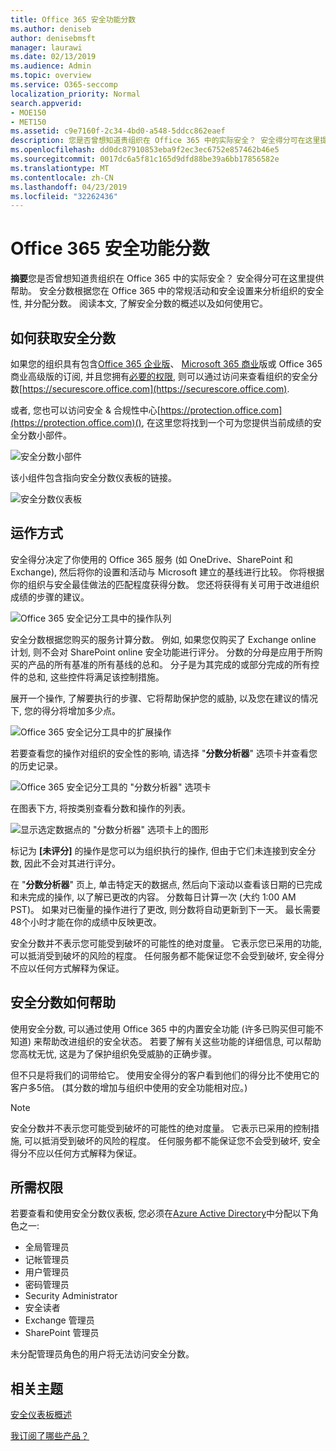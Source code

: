```yaml
---
title: Office 365 安全功能分数
ms.author: deniseb
author: denisebmsft
manager: laurawi
ms.date: 02/13/2019
ms.audience: Admin
ms.topic: overview
ms.service: O365-seccomp
localization_priority: Normal
search.appverid:
- MOE150
- MET150
ms.assetid: c9e7160f-2c34-4bd0-a548-5ddcc862eaef
description: 您是否曾想知道贵组织在 Office 365 中的实际安全？ 安全得分可在这里提供帮助。 安全分数根据您在 Office 365 中的常规活动和安全设置来分析组织的安全性, 并分配分数。
ms.openlocfilehash: dd0dc87910853eba9f2ec3ec6752e857462b46e5
ms.sourcegitcommit: 0017dc6a5f81c165d9dfd88be39a6bb17856582e
ms.translationtype: MT
ms.contentlocale: zh-CN
ms.lasthandoff: 04/23/2019
ms.locfileid: "32262436"
---
```

# <a name="office-365-secure-score"></a>Office 365 安全功能分数

**摘要**您是否曾想知道贵组织在 Office 365 中的实际安全？ 安全得分可在这里提供帮助。 安全分数根据您在 Office 365 中的常规活动和安全设置来分析组织的安全性, 并分配分数。 阅读本文, 了解安全分数的概述以及如何使用它。
  
## <a name="how-to-get-to-secure-score"></a>如何获取安全分数

如果您的组织具有包含[Office 365 企业版](https://docs.microsoft.com/office365/enterprise/)、 [Microsoft 365 商业](https://docs.microsoft.com/microsoft-365/business/)版或 Office 365 商业高级版的订阅, 并且您拥有[必要的权限](#required-permissions), 则可以通过访问来查看组织的安全分数[https://securescore.office.com](https://securescore.office.com). 

或者, 您也可以访问安全 & 合规性中心[https://protection.office.com](https://protection.office.com)(), 在这里您将找到一个可为您提供当前成绩的安全分数小部件。

![安全分数小部件](media/SecureScoreWidget-o365.png)

该小组件包含指向安全分数仪表板的链接。

![安全分数仪表板](media/SecureScore-WelcomeScreen.png)
  
## <a name="how-it-works"></a>运作方式

安全得分决定了你使用的 Office 365 服务 (如 OneDrive、SharePoint 和 Exchange), 然后将你的设置和活动与 Microsoft 建立的基线进行比较。 你将根据你的组织与安全最佳做法的匹配程度获得分数。 您还将获得有关可用于改进组织成绩的步骤的建议。 
  
![Office 365 安全记分工具中的操作队列](media/SecureScore-ActionsToTake.png)
  
安全分数根据您购买的服务计算分数。 例如, 如果您仅购买了 Exchange online 计划, 则不会对 SharePoint online 安全功能进行评分。 分数的分母是应用于所购买的产品的所有基准的所有基线的总和。 分子是为其完成的或部分完成的所有控件的总和, 这些控件将满足该控制措施。

展开一个操作, 了解要执行的步骤、它将帮助保护您的威胁, 以及您在建议的情况下, 您的得分将增加多少点。
  
![Office 365 安全记分工具中的扩展操作](media/SecureScore-DetailedActionToTake.png)
  
若要查看您的操作对组织的安全性的影响, 请选择 "**分数分析器**" 选项卡并查看您的历史记录。 
  
![Office 365 安全记分工具的 "分数分析器" 选项卡](media/SecureScore-ScoreAnalyzer-7days.png)
  
在图表下方, 将按类别查看分数和操作的列表。 
  
![显示选定数据点的 "分数分析器" 选项卡上的图形](media/SecureScore-Analyzer-breakdownbelowchart.png)
 
标记为 **[未评分]** 的操作是您可以为组织执行的操作, 但由于它们未连接到安全分数, 因此不会对其进行评分。  

在 "**分数分析器**" 页上, 单击特定天的数据点, 然后向下滚动以查看该日期的已完成和未完成的操作, 以了解已更改的内容。 分数每日计算一次 (大约 1:00 AM PST)。 如果对已衡量的操作进行了更改, 则分数将自动更新到下一天。 最长需要48个小时才能在你的成绩中反映更改。

安全分数并不表示您可能受到破坏的可能性的绝对度量。 它表示您已采用的功能, 可以抵消受到破坏的风险的程度。 任何服务都不能保证您不会受到破坏, 安全得分不应以任何方式解释为保证。
 
## <a name="how-secure-score-helps"></a>安全分数如何帮助

使用安全分数, 可以通过使用 Office 365 中的内置安全功能 (许多已购买但可能不知道) 来帮助改进组织的安全状态。 若要了解有关这些功能的详细信息, 可以帮助您高枕无忧, 这是为了保护组织免受威胁的正确步骤。
  
但不只是将我们的词带给它。 使用安全得分的客户看到他们的得分比不使用它的客户多5倍。 (其分数的增加与组织中使用的安全功能相对应。)
  
> [!NOTE]
> 安全分数并不表示您可能受到破坏的可能性的绝对度量。 它表示已采用的控制措施, 可以抵消受到破坏的风险的程度。 任何服务都不能保证您不会受到破坏, 安全得分不应以任何方式解释为保证。 
  
## <a name="required-permissions"></a>所需权限

若要查看和使用安全分数仪表板, 您必须在[Azure Active Directory](https://docs.microsoft.com/azure/active-directory/users-groups-roles/directory-assign-admin-roles#available-roles)中分配以下角色之一:
- 全局管理员
- 记帐管理员
- 用户管理员
- 密码管理员
- Security Administrator
- 安全读者
- Exchange 管理员
- SharePoint 管理员

 未分配管理员角色的用户将无法访问安全分数。

## <a name="related-topics"></a>相关主题

[安全仪表板概述](security-dashboard.md)

[我订阅了哪些产品？](https://docs.microsoft.com/office365/admin/admin-overview/what-subscription-do-i-have?view=o365-worldwide)
